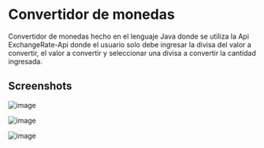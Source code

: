 # Convertidor de monedas
Convertidor de monedas hecho en el lenguaje Java donde se utiliza la Api ExchangeRate-Api donde el usuario solo debe ingresar la divisa del valor a convertir, el valor a convertir y seleccionar una divisa a convertir la cantidad ingresada.

## Screenshots
![image](https://github.com/AmericoGonzalezD/challenge-conversor-monedas/assets/80439682/a5ea2a62-c7a3-470d-92d0-75f3866b393e)


![image](https://github.com/AmericoGonzalezD/challenge-conversor-monedas/assets/80439682/6bc754b3-18c4-46e1-b9a8-ba2f500bf5ff)


![image](https://github.com/AmericoGonzalezD/challenge-conversor-monedas/assets/80439682/692e9ca4-bdbd-4afb-b61e-5fe86073dd92)
